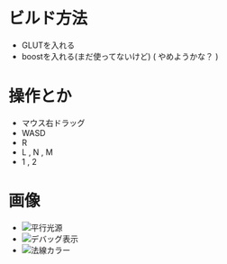 # ビルド方法

- GLUTを入れる
- boostを入れる(まだ使ってないけど) ( やめようかな？ )

# 操作とか

- マウス右ドラッグ
- WASD
- R
- L , N , M
- 1 , 2

# 画像

- ![平行光源](https://raw.github.com/omochi/gluttest/master/etc/ss/directional-light.png)
- ![デバッグ表示](https://raw.github.com/omochi/gluttest/master/etc/ss/debug-wire-normal.png)
- ![法線カラー](https://raw.github.com/omochi/gluttest/master/etc/ss/normal-coloring.png)